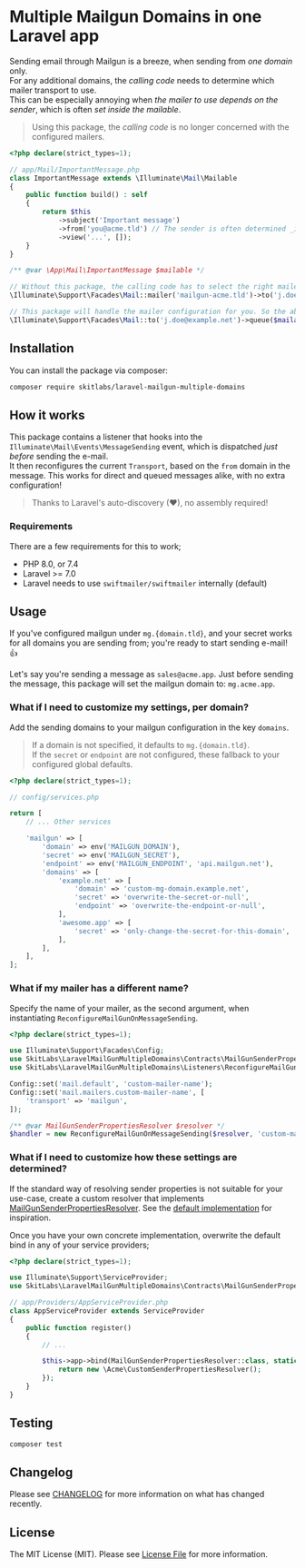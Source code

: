 # Multiple Mailgun Domains in one Laravel app

Sending email through Mailgun is a breeze, when sending from _one domain_ only.   
For any additional domains, the _calling code_ needs to determine which mailer transport to use.   
This can be especially annoying when _the mailer to use depends on the sender_, which is often _set inside the mailable_.   

> Using this package, the _calling code_ is no longer concerned with the configured mailers.    

```php
<?php declare(strict_types=1);

// app/Mail/ImportantMessage.php
class ImportantMessage extends \Illuminate\Mail\Mailable
{
    public function build() : self
    {
        return $this
            ->subject('Important message')
            ->from('you@acme.tld') // The sender is often determined _inside_ the mailable
            ->view('...', []);
    }
}

/** @var \App\Mail\ImportantMessage $mailable */

// Without this package, the calling code has to select the right mailer 
\Illuminate\Support\Facades\Mail::mailer('mailgun-acme.tld')->to('j.doe@example.net')->queue($mailable);

// This package will handle the mailer configuration for you. So the above is as simple as;
\Illuminate\Support\Facades\Mail::to('j.doe@example.net')->queue($mailable);
```

## Installation

You can install the package via composer:

```bash
composer require skitlabs/laravel-mailgun-multiple-domains
```

## How it works

This package contains a listener that hooks into the `Illuminate\Mail\Events\MessageSending` event, which is dispatched _just before_ sending the e-mail.   
It then reconfigures the current `Transport`, based on the `from` domain in the message. This works for direct and queued messages alike, with no extra configuration!   

> Thanks to Laravel's auto-discovery (❤), no assembly required!


### Requirements
There are a few requirements for this to work;

* PHP 8.0, or 7.4
* Laravel >= 7.0
* Laravel needs to use `swiftmailer/swiftmailer` internally (default)

## Usage

If you've configured mailgun under `mg.{domain.tld}`, and your secret works for all domains you are sending from; you're ready to start sending e-mail! 👍     

Let's say you're sending a message as `sales@acme.app`. Just before sending the message, this package will set the mailgun domain to: `mg.acme.app`.
   
### What if I need to customize my settings, per domain?
Add the sending domains to your mailgun configuration in the key `domains`.

> If a domain is not specified, it defaults to `mg.{domain.tld}`.    
> If the `secret` or `endpoint` are not configured, these fallback to your configured global defaults.

```php
<?php declare(strict_types=1);

// config/services.php

return [
    // ... Other services

    'mailgun' => [
        'domain' => env('MAILGUN_DOMAIN'),
        'secret' => env('MAILGUN_SECRET'),
        'endpoint' => env('MAILGUN_ENDPOINT', 'api.mailgun.net'),
        'domains' => [
            'example.net' => [
                'domain' => 'custom-mg-domain.example.net',
                'secret' => 'overwrite-the-secret-or-null',
                'endpoint' => 'overwrite-the-endpoint-or-null',
            ],
            'awesome.app' => [
                'secret' => 'only-change-the-secret-for-this-domain',
            ],
        ],
    ],
];
```

### What if my mailer has a different name?
Specify the name of your mailer, as the second argument, when instantiating `ReconfigureMailGunOnMessageSending`.

```php
<?php declare(strict_types=1);

use Illuminate\Support\Facades\Config;
use SkitLabs\LaravelMailGunMultipleDomains\Contracts\MailGunSenderPropertiesResolver;
use SkitLabs\LaravelMailGunMultipleDomains\Listeners\ReconfigureMailGunOnMessageSending;

Config::set('mail.default', 'custom-mailer-name');
Config::set('mail.mailers.custom-mailer-name', [
    'transport' => 'mailgun',
]);

/** @var MailGunSenderPropertiesResolver $resolver */
$handler = new ReconfigureMailGunOnMessageSending($resolver, 'custom-mailer-name'); 
```

### What if I need to customize how these settings are determined?
If the standard way of resolving sender properties is not suitable for your use-case, create a custom resolver that implements [MailGunSenderPropertiesResolver](src/Contracts/MailGunSenderPropertiesResolver.php). 
See the [default implementation](src/Resolvers/MailGunSenderPropertiesFromServiceConfigResolver.php) for inspiration.   

Once you have your own concrete implementation, overwrite the default bind in any of your service providers;

```php
<?php declare(strict_types=1);

use Illuminate\Support\ServiceProvider;
use SkitLabs\LaravelMailGunMultipleDomains\Contracts\MailGunSenderPropertiesResolver;

// app/Providers/AppServiceProvider.php
class AppServiceProvider extends ServiceProvider
{
    public function register()
    {
        // ...

        $this->app->bind(MailGunSenderPropertiesResolver::class, static function () : MailGunSenderPropertiesResolver {
            return new \Acme\CustomSenderPropertiesResolver();        
        });
    }
}
```

## Testing

```bash
composer test
```

## Changelog

Please see [CHANGELOG](CHANGELOG.md) for more information on what has changed recently.

## License

The MIT License (MIT). Please see [License File](LICENSE) for more information.
